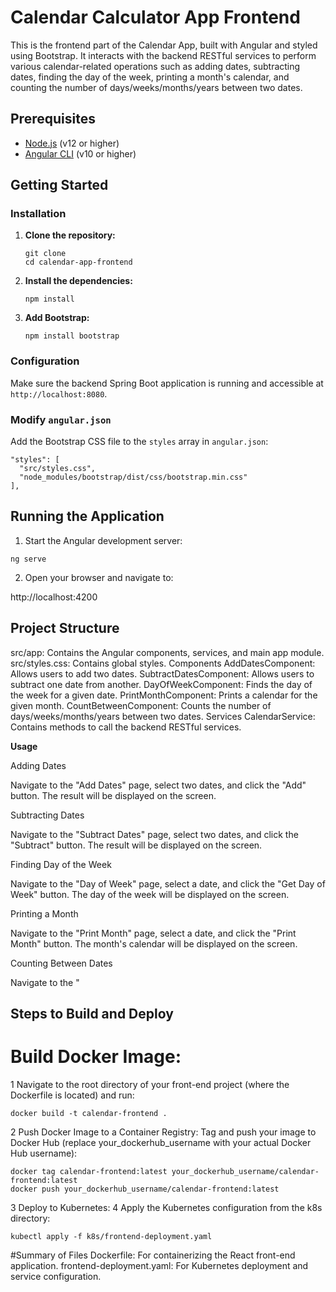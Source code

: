 # Calendar Calculator App Frontend

This is the frontend part of the Calendar App, built with Angular and styled using Bootstrap. It interacts with the backend RESTful services to perform various calendar-related operations such as adding dates, subtracting dates, finding the day of the week, printing a month's calendar, and counting the number of days/weeks/months/years between two dates.

## Prerequisites

- [Node.js](https://nodejs.org/) (v12 or higher)
- [Angular CLI](https://angular.io/cli) (v10 or higher)

## Getting Started

### Installation

1. **Clone the repository:**

    ```
    git clone 
    cd calendar-app-frontend
    ```

2. **Install the dependencies:**

    ```
    npm install
    ```

3. **Add Bootstrap:**

    ```
    npm install bootstrap
    ```

### Configuration

Make sure the backend Spring Boot application is running and accessible at `http://localhost:8080`.

### Modify `angular.json`

Add the Bootstrap CSS file to the `styles` array in `angular.json`:

```
"styles": [
  "src/styles.css",
  "node_modules/bootstrap/dist/css/bootstrap.min.css"
],
```
## Running the Application

1. Start the Angular development server:

```
ng serve
````

2. Open your browser and navigate to:


http://localhost:4200

## Project Structure

src/app: Contains the Angular components, services, and main app module.
src/styles.css: Contains global styles.
Components
AddDatesComponent: Allows users to add two dates.
SubtractDatesComponent: Allows users to subtract one date from another.
DayOfWeekComponent: Finds the day of the week for a given date.
PrintMonthComponent: Prints a calendar for the given month.
CountBetweenComponent: Counts the number of days/weeks/months/years between two dates.
Services
CalendarService: Contains methods to call the backend RESTful services.

**Usage**

Adding Dates

Navigate to the "Add Dates" page, select two dates, and click the "Add" button. The result will be displayed on the screen.

Subtracting Dates

Navigate to the "Subtract Dates" page, select two dates, and click the "Subtract" button. The result will be displayed on the screen.

Finding Day of the Week

Navigate to the "Day of Week" page, select a date, and click the "Get Day of Week" button. The day of the week will be displayed on the screen.

Printing a Month

Navigate to the "Print Month" page, select a date, and click the "Print Month" button. The month's calendar will be displayed on the screen.

Counting Between Dates

Navigate to the "


## Steps to Build and Deploy
# Build Docker Image:
1 Navigate to the root directory of your front-end project (where the Dockerfile is located) and run:

```
docker build -t calendar-frontend .
```
2 Push Docker Image to a Container Registry:
Tag and push your image to Docker Hub (replace your_dockerhub_username with your actual Docker Hub username):

```
docker tag calendar-frontend:latest your_dockerhub_username/calendar-frontend:latest
docker push your_dockerhub_username/calendar-frontend:latest
```
3 Deploy to Kubernetes:
4 Apply the Kubernetes configuration from the k8s directory:

```
kubectl apply -f k8s/frontend-deployment.yaml
```
#Summary of Files
Dockerfile: For containerizing the React front-end application.
frontend-deployment.yaml: For Kubernetes deployment and service configuration.

